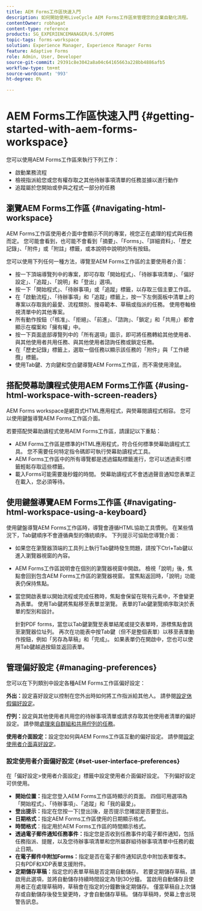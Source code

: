 ```yaml
---
title: AEM Forms工作區快速入門
description: 如何開始使用LiveCycle AEM Forms工作區來管理您的企業自動化流程。
contentOwner: robhagat
content-type: reference
products: SG_EXPERIENCEMANAGER/6.5/FORMS
topic-tags: forms-workspace
solution: Experience Manager, Experience Manager Forms
feature: Adaptive Forms
role: Admin, User, Developer
source-git-commit: 29391c8e3042a8a04c64165663a228bb4886afb5
workflow-type: tm+mt
source-wordcount: '993'
ht-degree: 0%

---
```


# AEM Forms工作區快速入門 {#getting-started-with-aem-forms-workspace}

您可以使用AEM Forms工作區來執行下列工作：

* 啟動業務流程
* 檢視指派給您或您有權存取之其他待辦事項清單的任務並據以進行動作
* 追蹤屬於您開始或參與之程式一部分的任務

## 瀏覽AEM Forms工作區 {#navigating-html-workspace}

AEM Forms工作區使用者介面中會顯示不同的專案，視您正在處理的程式與任務而定。 您可能會看到，也可能不會看到「摘要」、「Forms」、「詳細資料」、「歷史記錄」、「附件」或「附註」標籤，或本說明中說明的所有按鈕。

您可以使用下列任何一種方法，導覽至AEM Forms工作區的主要使用者介面：

* 按一下頂端導覽列中的專案，即可存取「開始程式」、「待辦事項清單」、「偏好設定」、「追蹤」、「說明」和「登出」選項。
* 按一下「開始程式」、「待辦事項」或「追蹤」標籤，以存取三個主要工作區。
* 在「啟動流程」、「待辦事項」和「追蹤」標籤上，按一下左側面板中清單上的專案以存取我的最愛、流程類別、搜尋範本、草稿或指派的任務。 使用卷軸檢視清單中的其他專案。
* 所有動作按鈕（「核准」、「拒絕」、「前進」、「諮詢」、「鎖定」和「共用」）都會顯示在檔案和「擁有權」中。
* 按一下頁面底部導覽列中的「所有選項」圖示，即可將任務轉給其他使用者、與其他使用者共用任務、與其他使用者諮詢任務或鎖定任務。
* 在「歷史記錄」標籤上，選取一個任務以顯示該任務的「附件」與「工作總攬」標籤。
* 使用Tab鍵、方向鍵和空白鍵導覽AEM Forms工作區，而不需使用滑鼠。

## 搭配熒幕助讀程式使用AEM Forms工作區 {#using-html-workspace-with-screen-readers}

AEM Forms workspace是網頁式HTML應用程式，與熒幕閱讀程式相容。 您可以使用鍵盤導覽AEM Forms工作區介面。

若要搭配熒幕助讀程式使用AEM Forms工作區，請謹記以下重點：

* AEM Forms工作區是標準的HTML應用程式，符合任何標準熒幕助讀程式工具。 您不需要任何特定指令碼即可執行熒幕助讀程式工具。
* AEM Forms工作區中的所有導覽都是透過錨點標籤進行，您可以透過索引標籤輕鬆存取這些標籤。
* 載入Forms可能需要幾秒鐘的時間。 熒幕助讀程式不會透過聲音通知您表單正在載入，您必須等待。

## 使用鍵盤導覽AEM Forms工作區 {#navigating-html-workspace-using-a-keyboard}

使用鍵盤導覽AEM Forms工作區時，導覽會遵循HTML協助工具慣例。 在某些情況下，Tab鍵順序不會遵循典型的傳統順序。 下列提示可協助您導覽介面：

* 如果您在瀏覽器頂端的工具列上執行Tab鍵時發生問題，請按下Ctrl+Tab鍵以進入瀏覽器視窗的內容。
* AEM Forms工作區說明會在個別的瀏覽器視窗中開啟。 檢視「說明」後，焦點會回到包含AEM Forms工作區的瀏覽器視窗。 當焦點返回時，「說明」功能表仍保持焦點。
* 當您開啟表單以開始流程或完成任務時，焦點會保留在現有元素中，不會變更為表單。 使用Tab鍵將焦點移至表單並瀏覽。 表單的Tab鍵瀏覽順序取決於表單的型別和設計。

  針對PDF forms，當您以Tab鍵瀏覽至表單結尾或提交表單時，游標焦點會跳至瀏覽器位址列。 再次在功能表中按Tab鍵（但不是整個表單）以移至表單動作按鈕，例如「另存為草稿」和「完成」。 如果表單仍在開啟中，您也可以使用Tab鍵越過按鈕並返回表單。

## 管理偏好設定 {#managing-preferences}

您可以在下列類別中設定各種AEM Forms工作區偏好設定：

**外出：**&#x200B;設定喜好設定以控制在您外出時如何將工作指派給其他人。 請參閱[設定休假偏好設定](todo-lists.md#setting-out-of-office-preferences)。

**佇列：**&#x200B;設定與其他使用者共用您的待辦事項清單或請求存取其他使用者清單的偏好設定。 請參閱[處理來自群組和共用佇列的任務](todo-lists.md#working-with-tasks-from-group-and-shared-queues)。

**使用者介面設定：**&#x200B;設定您如何與AEM Forms工作區互動的偏好設定。 請參閱[設定使用者介面喜好設定](#set-user-interface-preferences)。

### 設定使用者介面偏好設定 {#set-user-interface-preferences}

在「偏好設定>使用者介面設定」標籤中設定使用者介面偏好設定。 下列偏好設定可供使用。

* **開始位置：**&#x200B;指定您登入AEM Forms工作區時顯示的頁面。 四個可用選項為「開始程式」、「待辦事項」、「追蹤」和「我的最愛」。
* **登出提示：**&#x200B;指定在您按一下[登出]後，是否提示您確認是否要登出。
* **日期格式：**&#x200B;指定AEM Forms工作區使用的日期顯示格式。
* **時間格式**：指定用於AEM Forms工作區的時間顯示格式。
* **透過電子郵件通知任務事件：**&#x200B;指定您是否收到任務事件的電子郵件通知，包括任務指派、提醒，以及您待辦事項清單和您所屬群組待辦事項清單中任務的截止日期。
* **在電子郵件中附加Forms：**&#x200B;指定是否在電子郵件通知訊息中附加表單復本。 只有PDF和XDP表單支援附件。
* **定期儲存草稿：**&#x200B;指定您的表單草稿是否定期自動儲存。 若要定期儲存草稿，請啟用此選項，並將自動儲存持續時間設定為1到30分鐘。 當啟用自動儲存且使用者正在處理草稿時，草稿會在指定的分鐘數後定期儲存。 僅當草稿自上次儲存或自動儲存後發生變更時，才會自動儲存草稿。 儲存草稿時，熒幕上會出現警告訊息。

